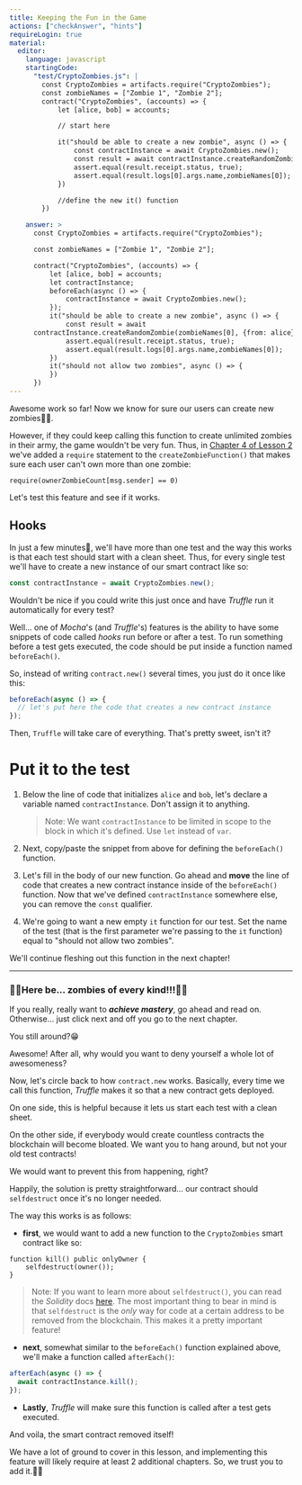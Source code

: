 ```yaml
---
title: Keeping the Fun in the Game
actions: ["checkAnswer", "hints"]
requireLogin: true
material:
  editor:
    language: javascript
    startingCode:
      "test/CryptoZombies.js": |
        const CryptoZombies = artifacts.require("CryptoZombies");
        const zombieNames = ["Zombie 1", "Zombie 2"];
        contract("CryptoZombies", (accounts) => {
            let [alice, bob] = accounts;

            // start here

            it("should be able to create a new zombie", async () => {
                const contractInstance = await CryptoZombies.new();
                const result = await contractInstance.createRandomZombie(zombieNames[0], {from: alice});
                assert.equal(result.receipt.status, true);
                assert.equal(result.logs[0].args.name,zombieNames[0]);
            })

            //define the new it() function
        })

    answer: >
      const CryptoZombies = artifacts.require("CryptoZombies");

      const zombieNames = ["Zombie 1", "Zombie 2"];

      contract("CryptoZombies", (accounts) => {
          let [alice, bob] = accounts;
          let contractInstance;
          beforeEach(async () => {
              contractInstance = await CryptoZombies.new();
          });
          it("should be able to create a new zombie", async () => {
              const result = await
      contractInstance.createRandomZombie(zombieNames[0], {from: alice});
              assert.equal(result.receipt.status, true);
              assert.equal(result.logs[0].args.name,zombieNames[0]);
          })
          it("should not allow two zombies", async () => {
          })
      })
---
```


Awesome work so far! Now we know for sure our users can create new zombies👌🏻.

However, if they could keep calling this function to create unlimited zombies in
their army, the game wouldn't be very fun. Thus, in
<a href="https://cryptozombies.io/en/lesson/2/chapter/4" target=_blank>Chapter 4
of Lesson 2</a> we've added a `require` statement to the
`createZombieFunction()` that makes sure each user can't own more than one
zombie:

```sol
require(ownerZombieCount[msg.sender] == 0)
```

Let's test this feature and see if it works.

## Hooks

In just a few minutes🤞, we'll have more than one test and the way this works is
that each test should start with a clean sheet. Thus, for every single test
we'll have to create a new instance of our smart contract like so:

```javascript
const contractInstance = await CryptoZombies.new();
```

Wouldn't be nice if you could write this just once and have _Truffle_ run it
automatically for every test?

Well... one of _Mocha_'s (and _Truffle_'s) features is the ability to have some
snippets of code called _hooks_ run before or after a test. To run something
before a test gets executed, the code should be put inside a function named
`beforeEach()`.

So, instead of writing `contract.new()` several times, you just do it once like
this:

```javascript
beforeEach(async () => {
  // let's put here the code that creates a new contract instance
});
```

Then, `Truffle` will take care of everything. That's pretty sweet, isn't it?

# Put it to the test

1. Below the line of code that initializes `alice` and `bob`, let's declare a
   variable named `contractInstance`. Don't assign it to anything.

   > Note: We want `contractInstance` to be limited in scope to the block in
   > which it's defined. Use `let` instead of `var`.

2. Next, copy/paste the snippet from above for defining the `beforeEach()`
   function.

3. Let's fill in the body of our new function. Go ahead and **move** the line of
   code that creates a new contract instance inside of the `beforeEach()`
   function. Now that we've defined `contractInstance` somewhere else, you can
   remove the `const` qualifier.

4. We're going to want a new empty `it` function for our test. Set the name of
   the test (that is the first parameter we're passing to the `it` function)
   equal to "should not allow two zombies".

We'll continue fleshing out this function in the next chapter!

---

### 🧟‍♂️Here be... zombies of every kind!!!🧟‍♂️

If you really, really want to **_achieve mastery_**, go ahead and read on.
Otherwise... just click next and off you go to the next chapter.

You still around?😁

Awesome! After all, why would you want to deny yourself a whole lot of
awesomeness?

Now, let's circle back to how `contract.new` works. Basically, every time we
call this function, _Truffle_ makes it so that a new contract gets deployed.

On one side, this is helpful because it lets us start each test with a clean
sheet.

On the other side, if everybody would create countless contracts the blockchain
will become bloated. We want you to hang around, but not your old test
contracts!

We would want to prevent this from happening, right?

Happily, the solution is pretty straightforward... our contract should
`selfdestruct` once it's no longer needed.

The way this works is as follows:

- **first**, we would want to add a new function to the `CryptoZombies` smart
  contract like so:

```sol
function kill() public onlyOwner {
    selfdestruct(owner());
}
```

> Note: If you want to learn more about `selfdestruct()`, you can read the
> _Solidity_ docs
> <a href="https://solidity.readthedocs.io/en/v0.4.21/introduction-to-smart-contracts.html#self-destruct" target=_blank>here</a>.
> The most important thing to bear in mind is that `selfdestruct` is the _only_
> way for code at a certain address to be removed from the blockchain. This
> makes it a pretty important feature!

- **next**, somewhat similar to the `beforeEach()` function explained above,
  we'll make a function called `afterEach()`:

```javascript
afterEach(async () => {
  await contractInstance.kill();
});
```

- **Lastly**, _Truffle_ will make sure this function is called after a test gets
  executed.

And voila, the smart contract removed itself!

We have a lot of ground to cover in this lesson, and implementing this feature
will likely require at least 2 additional chapters. So, we trust you to add
it.💪🏻
